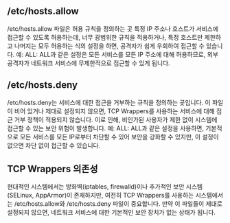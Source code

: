 
## /etc/hosts.allow
/etc/hosts.allow 파일은 허용 규칙을 정의하는 곳
특정 IP 주소나 호스트가 서비스에 접근할 수 있도록 허용하는데, 너무 광범위한 규칙을 적용하거나, 특정 호스트만 제한하고 나머지는 모두 허용하는 식의 설정을 하면, 공격자가 쉽게 우회하여 접근할 수 있습니다.
예: ALL: ALL과 같은 설정은 모든 서비스를 모든 IP 주소에 대해 허용하므로, 외부 공격자가 네트워크 서비스에 무제한적으로 접근할 수 있게 됩니다.

## /etc/hosts.deny
/etc/hosts.deny는 서비스에 대한 접근을 거부하는 규칙을 정의하는 곳입니다. 이 파일이 비어 있거나 제대로 설정되지 않으면, TCP Wrappers를 사용하는 서비스에 대해 접근 거부 정책이 적용되지 않습니다. 이로 인해, 비인가된 사용자가 제한 없이 시스템에 접근할 수 있는 보안 위험이 발생합니다.
예: ALL: ALL과 같은 설정을 사용하면, 기본적으로 모든 서비스를 모든 IP로부터 차단할 수 있어 보안을 강화할 수 있지만, 이 설정이 없으면 차단 없이 접근할 수 있습니다.

## TCP Wrappers 의존성
현대적인 시스템에서는 방화벽(iptables, firewalld)이나 추가적인 보안 시스템(SELinux, AppArmor)이 존재하지만, 여전히 TCP Wrappers를 사용하는 시스템에서는 /etc/hosts.allow와 /etc/hosts.deny 파일이 중요합니다. 만약 이 파일들이 제대로 설정되지 않으면, 네트워크 서비스에 대한 기본적인 보안 장치가 없는 상태가 됩니다.
